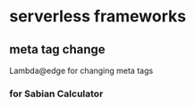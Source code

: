 # serverless frameworks
## meta tag change
Lambda@edge for changing  meta tags 
### for Sabian Calculator

